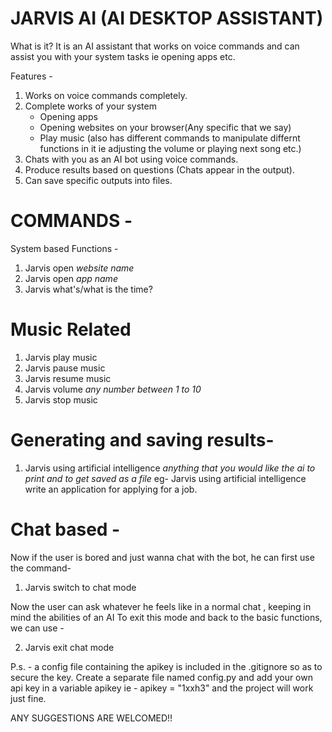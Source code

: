 # JARVIS AI (AI DESKTOP ASSISTANT)

What is it?
It is an AI assistant that works on voice commands and can assist you with your system tasks ie opening apps etc.

Features - 
1) Works on voice commands completely.
2) Complete works of your system 
    * Opening apps
    * Opening websites on your browser(Any specific that we say)
    * Play music (also has different commands to manipulate differnt functions in it ie adjusting the volume or playing next song etc.)
3) Chats with you as an AI bot using voice commands.
4) Produce results based on questions (Chats appear in the output).
5) Can save specific outputs into files.




# COMMANDS - 
System based Functions -
1) Jarvis open *website name*
2) Jarvis open *app name*
3) Jarvis what's/what is the time?
# Music Related
1) Jarvis play music
2) Jarvis pause music
3) Jarvis resume music
4) Jarvis volume *any number between 1 to 10*
5) Jarvis stop music


# Generating and saving results-
1) Jarvis using artificial intelligence *anything that you would like the ai to print and to get saved as a file* 
eg- Jarvis using artificial intelligence write an application for applying for a job.



# Chat based - 
Now if the user is bored and just wanna chat with the bot, he can first use the command-
1) Jarvis switch to chat mode

Now the user can ask whatever he feels like in a normal chat , keeping in mind the abilities of an AI
To exit this mode and back to the basic functions, we can use -

2) Jarvis exit chat mode



P.s. - a config file containing the apikey is included in the .gitignore so as to secure the key. Create a separate file named config.py and add your own api key in a variable apikey ie - apikey = "1xxh3" and the project will work just fine.




ANY SUGGESTIONS ARE WELCOMED!!
